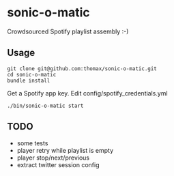 # sonic-o-matic

Crowdsourced Spotify playlist assembly :-)

## Usage

	git clone git@github.com:thomax/sonic-o-matic.git
	cd sonic-o-matic
	bundle install

Get a Spotify app key.
Edit config/spotify_credentials.yml

	./bin/sonic-o-matic start

## TODO

* some tests
* player retry while playlist is empty
* player stop/next/previous
* extract twitter session config
